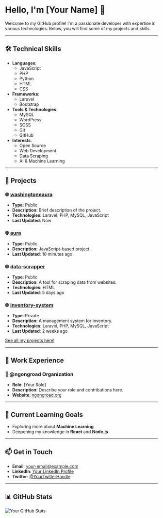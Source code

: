 # Hello, I'm [Your Name] 👋

Welcome to my GitHub profile! I'm a passionate developer with expertise in various technologies. Below, you will find some of my projects and skills.

---

## 🛠️ Technical Skills

- **Languages**: 
  - JavaScript
  - PHP
  - Python
  - HTML
  - CSS
- **Frameworks**:
  - Laravel
  - Bootstrap
- **Tools & Technologies**:
  - MySQL
  - WordPress
  - SCSS
  - Git
  - GitHub
- **Interests**: 
  - Open Source
  - Web Development
  - Data Scraping
  - AI & Machine Learning

---

## 🚀 Projects

### 🌐 [washingtoneaura](https://github.com/yourusername/washingtoneaura)
- **Type**: Public
- **Description**: Brief description of the project.
- **Technologies**: Laravel, PHP, MySQL, JavaScript
- **Last Updated**: Now

### 🌐 [aura](https://github.com/yourusername/aura)
- **Type**: Public
- **Description**: JavaScript-based project.
- **Last Updated**: 10 minutes ago

### 🌐 [data-scrapper](https://github.com/yourusername/data-scrapper)
- **Type**: Public
- **Description**: A tool for scraping data from websites.
- **Technologies**: HTML
- **Last Updated**: 5 days ago

### 🌐 [inventory-system](https://github.com/yourusername/inventory-system)
- **Type**: Private
- **Description**: A management system for inventory.
- **Technologies**: Laravel, PHP, MySQL, JavaScript
- **Last Updated**: 2 weeks ago

[See all my projects here!](https://github.com/yourusername?tab=repositories)

---

## 💼 Work Experience

### 🏢 @ngongroad Organization
- **Role**: [Your Role]
- **Description**: Describe your role and contributions here.
- **Website**: [ngongroad.org](http://ngongroad.org)
  
---

## 🌱 Current Learning Goals
- Exploring more about **Machine Learning**
- Deepening my knowledge in **React** and **Node.js**
  
---

## 📫 Get in Touch

- **Email**: [your-email@example.com](mailto:your-email@example.com)
- **LinkedIn**: [Your LinkedIn Profile](https://www.linkedin.com/in/yourprofile)
- **Twitter**: [@YourTwitterHandle](https://twitter.com/YourTwitterHandle)

---

## 📊 GitHub Stats

![Your GitHub Stats](https://github-readme-stats.vercel.app/api?username=yourusername&show_icons=true&theme=radical)



<!--
**washingtoneaura/washingtoneaura** is a ✨ _special_ ✨ repository because its `README.md` (this file) appears on your GitHub profile.

Here are some ideas to get you started:

- 🔭 I’m currently working on ...
- 🌱 I’m currently learning ...
- 👯 I’m looking to collaborate on ...
- 🤔 I’m looking for help with ...
- 💬 Ask me about ...
- 📫 How to reach me: ...
- 😄 Pronouns: ...
- ⚡ Fun fact: ...
-->
